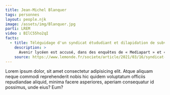 ```yaml
---
title: Jean-Michel Blanquer
tags: personnes
layout: people.njk
image: /assets/img/Blanquer.jpg
parti: LREM
video : BIlC55ho2qI
facts:
  - title: Téléguidage d'un syndicat étududiant et dilapidation de subventions
    description: >
      Avenir lycéen est accusé, dans des enquêtes de « Mediapart » et « Libération », d’avoir dilapidé des subventions publiques et d’être téléguidé par le ministère de l’éducation nationale pour soutenir ses réformes
    source: https://www.lemonde.fr/societe/article/2021/03/16/syndicat-avenir-lyceen-une-enquete-a-ete-ouverte-pour-detournement-de-biens-publics_6073361_3224.html
---
```



Lorem ipsum dolor, sit amet consectetur adipisicing elit. Atque aliquam neque commodi reprehenderit nobis hic quidem voluptatum officiis repudiandae aliquid, minima facere asperiores, aperiam consequatur id possimus, unde eius? Eum?